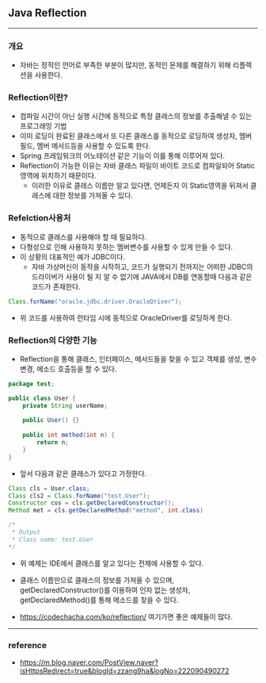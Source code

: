## Java Reflection

----

### 개요

- 자바는 정적인 언어로 부족한 부분이 많지만, 동적인 문제를 해결하기 위해 리플렉션을 사용한다.

### Reflection이란?

- 컴파일 시간이 아닌 실행 시간에 동적으로 특정 클래스의 정보를 추출해낼 수 있는 프로그래밍 기법
- 이미 로딩이 완료된 클래스에서 또 다른 클래스를 동적으로 로딩하여 생성자, 멤버 필드, 멤버 메서드등을 사용할 수 있도록 한다.
- Spring 프레임워크의 어노테이션 같은 기능이 이를 통해 이루어져 있다.
- Reflection이 가능한 이유는 자바 클래스 파일이 바이트 코드로 컴파일되어 Static 영역에 위치하기 때문이다.
  - 이러한 이유로 클래스 이름만 알고 있다면, 언제든지 이 Static영역을 뒤져서 클래스에 대한 정보를 가져올 수 있다.

### Refelction사용처

- 동적으로 클래스를 사용해야 할 때 필요하다.
- 다형성으로 인해 사용하지 못하는 멤버변수를 사용할 수 있게 만들 수 있다.
- 이 상황의 대표적인 예가 JDBC이다.
  - 자바 가상머신이 동작을 시작하고, 코드가 실행되기 전까지는 어떠한 JDBC의 드라이버가 사용이 될 지 알 수 없기에 JAVA에서 DB를 연동할때 다음과 같은 코드가 존재한다.

```java
Class.forName("oracle.jdbc.driver.OracleDriver");
```

- 위 코드를 사용하여 런타임 시에 동적으로 OracleDriver를 로딩하게 한다.

### Reflection의 다양한 기능

- Reflection을 통해 클래스, 인터페이스, 메서드들을 찾을 수 있고 객체를 생성, 변수 변경, 메소드 호출등을 할 수 있다.

```java
package test;

public class User {
    private String userName;
    
    public User() {}
    
    public int method(int n) {
        return n;
    }
}
```

- 앞서 다음과 같은 클래스가 있다고 가정한다.

```java
Class cls = User.class;
Class cls2 = Class.forName("test.User");
Constructor cos = cls.getDeclaredConstructor();
Method met = cls.getDeclaredMethod("method", int.class)

/*
 * Output
 * Class name: test.User
*/
```

- 위 예제는 IDE에서 클래스를 알고 있다는 전제에 사용할 수 있다.
- 클래스 이름만으로 클래스의 정보를 가져올 수 있으며, getDeclaredConstructor()를 이용하여 인자 없는 생성자, getDeclaredMethod()를 통해 메소드를 찾을 수 있다.

- https://codechacha.com/ko/reflection/ 여기가면 좋은 예제들이 많다.

---

### reference

- https://m.blog.naver.com/PostView.naver?isHttpsRedirect=true&blogId=zzang9ha&logNo=222090490272
